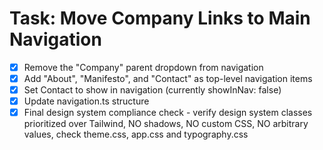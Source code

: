 # Task: Move Company Links to Main Navigation

- [x] Remove the "Company" parent dropdown from navigation
- [x] Add "About", "Manifesto", and "Contact" as top-level navigation items
- [x] Set Contact to show in navigation (currently showInNav: false)
- [x] Update navigation.ts structure
- [x] Final design system compliance check - verify design system classes prioritized over Tailwind, NO shadows, NO custom CSS, NO arbitrary values, check theme.css, app.css and typography.css